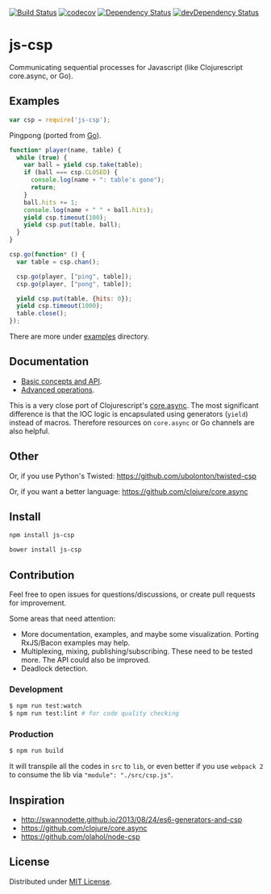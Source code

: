 [![Build Status](https://travis-ci.org/ubolonton/js-csp.svg?branch=master)](https://travis-ci.org/ubolonton/js-csp)
[![codecov](https://codecov.io/gh/ubolonton/js-csp/branch/master/graph/badge.svg)](https://codecov.io/gh/ubolonton/js-csp)
[![Dependency Status](https://david-dm.org/ubolonton/js-csp.svg)](https://david-dm.org/ubolonton/js-csp)
[![devDependency Status](https://david-dm.org/ubolonton/js-csp/dev-status.svg)](https://david-dm.org/ubolonton/js-csp#info=devDependencies)

# js-csp
Communicating sequential processes for Javascript (like Clojurescript core.async, or Go).

## Examples
```javascript
var csp = require('js-csp');
```

Pingpong (ported from [Go](http://talks.golang.org/2013/advconc.slide#6)).

```javascript
function* player(name, table) {
  while (true) {
    var ball = yield csp.take(table);
    if (ball === csp.CLOSED) {
      console.log(name + ": table's gone");
      return;
    }
    ball.hits += 1;
    console.log(name + " " + ball.hits);
    yield csp.timeout(100);
    yield csp.put(table, ball);
  }
}

csp.go(function* () {
  var table = csp.chan();

  csp.go(player, ["ping", table]);
  csp.go(player, ["pong", table]);

  yield csp.put(table, {hits: 0});
  yield csp.timeout(1000);
  table.close();
});
```

There are more under [examples](examples/) directory.

## Documentation

- [Basic concepts and API](doc/basic.md).
- [Advanced operations](doc/advanced.md).

This is a very close port of Clojurescript's [core.async](https://github.com/clojure/core.async). The most significant difference
is that the IOC logic is encapsulated using generators (`yield`) instead of macros. Therefore resources on `core.async` or Go channels are also helpful.

## Other

Or, if you use Python's Twisted:
https://github.com/ubolonton/twisted-csp

Or, if you want a better language:
https://github.com/clojure/core.async

## Install

```bash
npm install js-csp
```

```bash
bower install js-csp
```

## Contribution

Feel free to open issues for questions/discussions, or create pull requests for improvement.

Some areas that need attention:
- More documentation, examples, and maybe some visualization. Porting RxJS/Bacon examples may help.
- Multiplexing, mixing, publishing/subscribing. These need to be tested more. The API could also be improved.
- Deadlock detection.

### Development

```bash
$ npm run test:watch
$ npm run test:lint # for code quality checking
```

### Production

```bash
$ npm run build
```

It will transpile all the codes in `src` to `lib`, or even better if you use `webpack 2` to consume
the lib via `"module": "./src/csp.js"`.

## Inspiration

- http://swannodette.github.io/2013/08/24/es6-generators-and-csp
- https://github.com/clojure/core.async
- https://github.com/olahol/node-csp

## License

Distributed under [MIT License](http://opensource.org/licenses/MIT).
